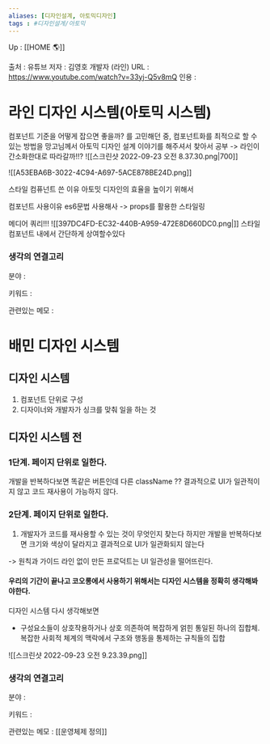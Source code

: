 ```yaml
---
aliases: [디자인설계, 아토믹디자인]
tags : #디자인설계/아토믹
---
```

Up : [[HOME 🌎]]

출처 : 유튜브
저자 : 김영호 개발자 (라인)
URL : https://www.youtube.com/watch?v=33yj-Q5v8mQ
인용 : 


# 라인 디자인 시스템(아토믹 시스템)
컴포넌트 기준을 어떻게 잡으면 좋을까?  를 고민해던 중, 컴포넌트화를 최적으로 할 수 있는 방법을 망고님께서 아토믹 디자인 설계 이야기를 해주셔서 찾아서 공부 
-> 라인이 간소화한대로 따라갈까!!?
![[스크린샷 2022-09-23 오전 8.37.30.png|700]]


![[A53EBA6B-3022-4C94-A697-5ACE878BE24D.png]]

스타일 컴퓨넌트 쓴 이유 아토밋 디자인의 효율을 높이기 위해서

컴포넌트 사용이유 es6문법 사용해사
-> props를 활용한 스타일링

메디어 쿼리!!! 
![[397DC4FD-EC32-440B-A959-472E8D660DC0.png|]]
스타일 컴포넌트 내에서 간단하게 상여할수있다

### 생각의 연결고리
분야 :

키워드 :

관련있는 메모 :

# 배민 디자인 시스템
## 디자인 시스템 
1. 컴포넌트 단위로 구성 
2. 디자이너와 개발자가 싱크를 맞춰 일을 하는 것

## 디자인 시스템 전
### 1단계. 페이지 단위로 일한다.
개발을 반복하다보면 똑같은 버튼인데 다른 className ?? 결과적으로 UI가 일관적이지 않고 코드 재사용이 가능하지 않다. 

### 2단계. 페이지 단위로 일한다.
1. 개발자가 코드를 재사용할 수 있는 것이 무엇인지 찾는다 하지만 개발을 반복하다보면 크기와 색상이 달라지고 결과적으로  UI가 일관화되지 않는다 

-> 원칙과 가이드 라인 없이 만든 프로덕트는 UI 일관성을 떨어뜨린다. 


#### 우리의 기간이 끝나고 코오롱에서 사용하기 위해서는 디자인 시스템을 정확히 생각해봐야한다. 

디자인 시스템 다시  생각해보면 
- 구성요소들이 상호작용하거나 상호 의존하여 복잡하게 얽힌 통일된 하나의 집합체. 복잡한 사회적 체계의 맥락에서 구조와 행동을 통제하는 규칙들의 집합 

![[스크린샷 2022-09-23 오전 9.23.39.png]]


### 생각의 연결고리
분야 :

키워드 :

관련있는 메모 : [[운영체제 정의]]
